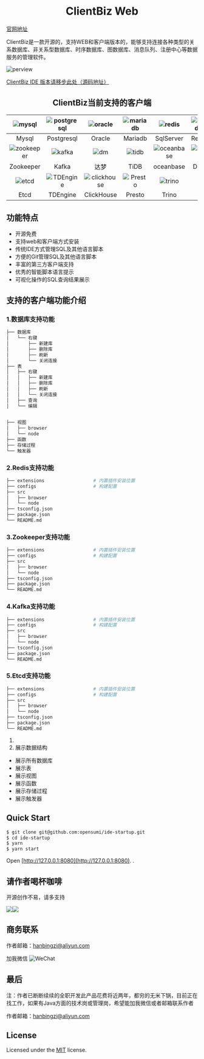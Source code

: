 <h1 align="center">ClientBiz Web </h1>

[官网地址](https://www.clientbiz.cn)

ClientBiz是一款开源的，支持WEB和客户端版本的，能够支持连接各种类型的关系数据库、非关系型数据库、时序数据库、图数据库、消息队列、注册中心等数据服务的管理软件。

![perview](./doc/images/clientbiz-main.jpg)

[ClientBiz IDE 版本请移步此处（源码地址）](./README-zh_CN.md)

<h2 align="center">ClientBiz当前支持的客户端 </h2>

|     ![mysql](./doc/icons/server/mysql.svg)     | ![postgresql](./doc/icons/server/postgre.svg) | ![oracle](./doc/icons/server/oracle.svg) | ![mariadb](./doc/icons/server/mariadb.svg) |   ![redis](./doc/icons/server/sqlserver.svg)   | ![redis](./doc/icons/server/redis.svg) |
|:----------------------------------------------:|:---------------------------------------------:|:----------------------------------------:|:------------------------------------------:|:----------------------------------------------:|:--------------------------------------:|
|                     Mysql                      |                  Postgresql                   |                  Oracle                  |                  Mariadb                   |                   SqlServer                    |                 Redis                  |
| ![zookeeper](./doc/icons/server/zookeeper.svg) |    ![kafka](./doc/icons/server/kafka.svg)     |     ![dm](./doc/icons/server/dm.svg)     |    ![tidb](./doc/icons/server/tidb.svg)    | ![oceanbase](./doc/icons/server/oceanbase.svg) |   ![db2](./doc/icons/server/db2.svg)   |
|                   Zookeeper                    |                     Kafka                     |                    达梦                    |                    TiDB                    |                   oceanbase                    |                  DB2                   |
|      ![etcd](./doc/icons/server/etcd.svg)      | ![TDEngine](./doc/icons/server/tdengine.svg)  | ![clickhouse](./doc/icons/server/clickhouse.svg) |   ![Presto](./doc/icons/server/presto.svg)    |  ![trino](./doc/icons/server/trino.svg)  |                                      |
|                      Etcd                      |                   TDEngine                    |                    ClickHouse                    |                    Presto                     |                  Trino                   |                                                        |



## 功能特点

- 开源免费
- 支持web和客户端方式安装
- 传统IDE方式管理SQL及其他语言脚本
- 方便的Git管理SQL及其他语言脚本
- 丰富的第三方客户端支持
- 优秀的智能脚本语言提示
- 可视化操作的SQL查询结果展示


## 支持的客户端功能介绍

### 1.数据库支持功能
```bash
├── 数据库  
│   └── 右键
│       ├── 新建库
│       ├── 删除库
│       ├── 刷新
│       └── 关闭连接              
├── 表   
│   ├── 右键
│   │   ├── 新建库
│   │   ├── 删除库
│   │   ├── 刷新
│   │   └── 关闭连接
│   ├── 查询
│   └── 编辑

                     
├── 视图
│   ├── browser
│   └── node
├── 函数
├── 存储过程
└── 触发器
```

### 2.Redis支持功能
```bash
├── extensions                  # 内置插件安装位置
├── configs                     # 构建配置
├── src
│   ├── browser
│   └── node
├── tsconfig.json
├── package.json
└── README.md
```
### 3.Zookeeper支持功能
```bash
├── extensions                  # 内置插件安装位置
├── configs                     # 构建配置
├── src
│   ├── browser
│   └── node
├── tsconfig.json
├── package.json
└── README.md
```
### 4.Kafka支持功能
```bash
├── extensions                  # 内置插件安装位置
├── configs                     # 构建配置
├── src
│   ├── browser
│   └── node
├── tsconfig.json
├── package.json
└── README.md
```
### 5.Etcd支持功能
```bash
├── extensions                  # 内置插件安装位置
├── configs                     # 构建配置
├── src
│   ├── browser
│   └── node
├── tsconfig.json
├── package.json
└── README.md
```
1. 
2. 展示数据结构
  - 展示所有数据库
  - 展示表
  - 展示视图
  - 展示函数
  - 展示存储过程
  - 展示触发器





## Quick Start

```bash
$ git clone git@github.com:opensumi/ide-startup.git
$ cd ide-startup
$ yarn
$ yarn start
```

Open [http://127.0.0.1:8080](http://127.0.0.1:8080).
.


## 请作者喝杯咖啡

开源创作不易，请多支持
<div style="display: flex;flex-direction: row">
<img src="./doc/images/wechat-pay.jpg" >
<img src="./doc/images/zifubao-pay.jpg">

</div>

## 商务联系

作者邮箱：hanbingzi@aliyun.com

加我微信
![WeChat](./doc/images/ContactUs.jpg)


## 最后

注：作者已断断续续的全职开发此产品花费将近两年，都穷的无米下锅，目前正在找工作，如果有Java方面的技术岗或管理岗，希望能加我微信或者邮箱联系作者

作者邮箱：hanbingzi@aliyun.com

## License

Licensed under the [MIT](LICENSE) license.
